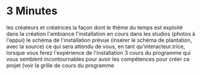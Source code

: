 # 3 Minutes
les créateurs et créatrices
la façon dont le thème du temps est exploité dans la création
l'ambiance
l'installation en cours dans les studios (photos à l'appui)
le schéma de l'installation prévue (insérer le schéma de plantation, avec la source)
ce qui sera attendu de vous, en tant qu'interacteur.trice, lorsque vous ferez l'expérience de l'installation
3 cours du programme qui vous semblent incontournables pour avoir les compétences pour créer ce projet (voir la grille de cours du programme
